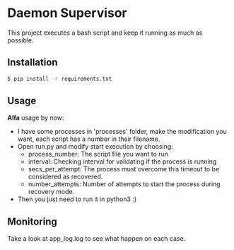 # Daemon Supervisor 

This project executes a bash script and keep it running as much as possible.

## Installation

```bash
$ pip install -r requirements.txt

```

## Usage

**Alfa** usage by now:

* I have some processes in 'processes' folder, make the modification you want, each script has a number in their filename. 
* Open run.py and modify start execution by choosing:
    * process_number: The script file you want to run
    * interval: Checking interval for validating if the process is running
    * secs_per_attempt: The process must overcome this timeout to be considered as recovered.
    * number_attempts: Number of attempts to start the process during recovery mode. 
* Then you just need to run it in python3 :)

## Monitoring

Take a look at app_log.log to see what happen on each case.